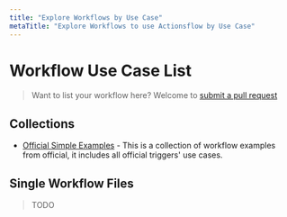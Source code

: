 ```yaml
---
title: "Explore Workflows by Use Case"
metaTitle: "Explore Workflows to use Actionsflow by Use Case"
---
```


# Workflow Use Case List

> Want to list your workflow here? Welcome to [submit a pull request](https://github.com/actionsflow/actionsflow/edit/master/docs/explore.md)

## Collections

- [Official Simple Examples](https://github.com/actionsflow/actionsflow/tree/master/examples/actionsflow-workflow-example/workflows) - This is a collection of workflow examples from official, it includes all official triggers' use cases.

## Single Workflow Files

> TODO
